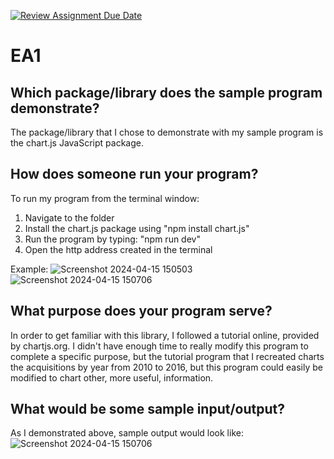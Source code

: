 [![Review Assignment Due Date](https://classroom.github.com/assets/deadline-readme-button-24ddc0f5d75046c5622901739e7c5dd533143b0c8e959d652212380cedb1ea36.svg)](https://classroom.github.com/a/FJiO-WNb)
# EA1
## Which package/library does the sample program demonstrate?
The package/library that I chose to demonstrate with my sample program is the chart.js JavaScript package.

## How does someone run your program?
To run my program from the terminal window: 
1. Navigate to the folder
2. Install the chart.js package using "npm install chart.js"
3. Run the program by typing: "npm run dev"
4. Open the http address created in the terminal

Example:
![Screenshot 2024-04-15 150503](https://github.com/CS2613-WI24-FR01B/exploration-activity-1-MackCoop/assets/97409878/714bd668-51b0-4d11-8bc8-60ce9303744f)
![Screenshot 2024-04-15 150706](https://github.com/CS2613-WI24-FR01B/exploration-activity-1-MackCoop/assets/97409878/00d249ad-8434-40af-8266-fee130b94ffb)

## What purpose does your program serve?
In order to get familiar with this library, I followed a tutorial online, provided by chartjs.org. I didn't have enough time to really modify this program to complete a specific purpose, but the tutorial program that I recreated charts the acquisitions by year from 2010 to 2016, but this program could easily be modified to chart other, more useful, information.

## What would be some sample input/output?
As I demonstrated above, sample output would look like:
![Screenshot 2024-04-15 150706](https://github.com/CS2613-WI24-FR01B/exploration-activity-1-MackCoop/assets/97409878/00d249ad-8434-40af-8266-fee130b94ffb)
